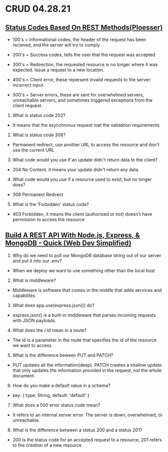 # CRUD 04.28.21

## [Status Codes Based On REST Methods(Ploesser)](https://www.moesif.com/blog/technical/api-design/Which-HTTP-Status-Code-To-Use-For-Every-CRUD-App/)

- 100's = Informational codes, the header of the request has been recieved, and the server will try to comply

- 200's = Success codes, tells the user that the request was accepted 

- 300's = Redirection, the requested resource is no longer where it was expected. Issue a request to a new location.

- 400's = Client error, these repersent invalid requests to the server: incorrect input.

- 500's = Server errors, these are sent for overwhelmed servers, unreachable servers, and sometimes triggered exceptions from the client request.

1. What is status code 202?
  
- It means that the asynchronus request met the validation requirements

2. What is status code 308?

- Permanent redirect, use another URL to access the resource and don't use the current URL

3. What code would you use if an update didn't return data to the client?

- 204 No Content, it means your update didn't return any data.

4. What code would you use if a resource used to exist, but no longer does?

- 308 Permanent Redirect

5. What is the 'Forbidden' status code?

- 403 Forbidden, it means the client (authorized or not) doesn't have permission to access the resource

## [Build A REST API With Node.js, Express, & MongoDB - Quick (Web Dev Simplified)](https://www.youtube.com/channel/UCFbNIlppjAuEX4znoulh0Cw)

1. Why do we need to pull our MongoDB database string out of our server and put it into our .env?

- When we deploy we want to use something other than the local host

2. What is middleware?

- Middleware is software that comes in the middle that adds services and capabilites  

3. What does app.use(express.json()) do?

- express.json() is a built-in middleware that parses incoming requests with JSON payloads.

4. What does the /:id mean in a route?

- The id is a parameter in the route that specifies the id of the resource we want to access

5. What is the difference beween PUT and PATCH?

- PUT updates all the information(deep). PATCH creates a shallow update that only updates the information provided in the request, not the whole document.

6. How do you make a default value in a schema?

- key: { type: String, default: 'default' }

7. What does a 500 error status code mean?

- It refers to an internal server error. The server is down, overwhelmed, or unreachable.

8. What is the difference between a status 200 and a status 201?

- 200 is the status code for an accepted request to a resource, 201 refers to the creation of a new resource